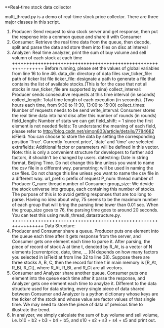 **Real-time stock data collector

multi_thread.py is a demo of real-time stock price collector.
There are three major classes in this script.
1. Producer: Send request to sina stock server and get response, then put the response into a common queue and share it with Consumer
2. Consumer: Retrieve the real time data from the queue, then decode, split and parse the data and store them into files on disc at interval
3. Analyzer: Real time analyzer, print the sum of buy volume and sell volumn of each stock at each time 
++++++++++++++++++++++++++++++++++++++++++++++++++++++++++++++
Before running, please set the values of global variables from line 16 to line 46.
data_dir: directory of data files
raw_ticker_file: path of ticker list file
ticker_file:  designate a path to generate a file that contains the list of available stocks.(This is for the case that not all stocks in raw_ticker_file are supported by sina)
collect_interval: Producer sends consecutive requests at this time interval (in seconds)
collect_length: Total time length of each execution (in seconds). (Two hours each time, from 9:30 to 11:30, 13:00 to 15:00)
collect_times: Number of requests needs to be send
write_interval: Consumer stores the real time data into hard disc after this number of rounds (in rounds)
field_length: Number of stats we can get
field_shift: = 1 since the first element is not needed
fields: To understand the meaning of each field, please refer to http://blog.csdn.net/simon803/article/details/7784682
isField: You can choose to store the data by setting the corresponding position 'True'. Currently 'current price', 'date' and 'time' are selected
extrafields: Additional factor or parameters will be defined in this vector. Note: this is only a convenient structure for developers to further add factors, it shouldn't be changed by users.
datestring: Date in string format, Beijing Time. Do not change this line unless you want to name the csv file in a different way.
paramstring: will be used in naming the csv files. Do not change this line unless you want to name the csv file in a different way.
url_prefix: prefix of request
P_num: thread number of Producer
C_num: thread number of Consumer
group_size: We devide the stock universe into groups, each containing this number of stocks. The purpose of this is to avoid getting responses that are too long to parse. Having no idea about why, 75 seems to be the maximum number of each group that will bring the parsing time lower than 0.01 sec. When the group_size goes to 76, the parsing time goes to around 20 seconds. You can test this using multi_thread_datastructure.py.
++++++++++++++++++++++++++++++++++++++++++++++++++++++++++++++
Data Structure:
1. Producer and Consumer share a queue. Producer puts one element into the queue each time after it gets response from the server, and Consumer gets one element each time to parse it. 
After parsing, the piece of record of stock A at time t, denoted by R_At, is a vector of N elements [currentprice, date, time, ... ](N depends on how many factors you selected in isField at from line 32 to line 38). Suppose there are three stocks A, B, C, then the record for time t in main memory is [R_At, R_Bt, R_Ct], where R_At, R_Bt, and R_Ct are all vectors.
2. Consumer and Analyzer share another queue. Consumer puts one element into the queue each time after it parse the response, and Analyzer gets one element each time to anaylze it. 
Different to the data structure used for data storing, every single piece of data shared between Consumer and Analyzer is a python dictionary whose keys are the ticker of the stock and whose value are factor values of that single time. We may need to store the piece of data of previous time to illustrate the trend. 
3. In analyzer, we simply calculate the sum of buy volume and sell volume, i.e. b10 + b2 + b3 + b4 + b5, and s10 + s2 + s3 + s4 + s5 and print out. 
